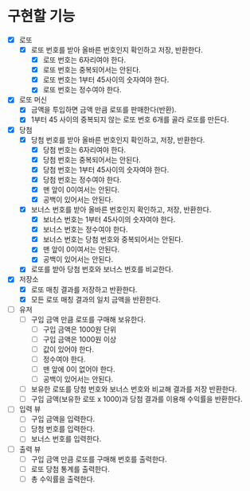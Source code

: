 # 구현할 기능
- [x] 로또
  - [x] 로또 번호를 받아 올바른 번호인지 확인하고 저장, 반환한다.
    - [x] 로또 번호는 6자리여야 한다.
    - [x] 로또 번호는 중복되어서는 안된다.
    - [x] 로또 번호는 1부터 45사이의 숫자여야 한다.
    - [x] 로또 번호는 정수여야 한다. 
- [x] 로또 머신
  - [x] 금액을 투입하면 금액 만큼 로또를 판매한다(반환).
  - [x] 1부터 45 사이의 중복되지 않는 로또 번호 6개를 골라 로또를 만든다. 
- [x] 당첨
  - [x] 당첨 번호를 받아 올바른 번호인지 확인하고, 저장, 반환한다.
    - [x] 당첨 번호는 6자리여야 한다.
    - [x] 당첨 번호는 중복되어서는 안된다.
    - [x] 당첨 번호는 1부터 45사이의 숫자여야 한다.
    - [x] 당첨 번호는 정수여야 한다.
    - [x] 맨 앞이 0이여서는 안된다.
    - [x] 공백이 있어서는 안된다.
  - [x] 보너스 번호를 받아 올바른 번호인지 확인하고, 저장, 반환한다.
    - [x] 보너스 번호는 1부터 45사이의 숫자여야 한다.
    - [x] 보너스 번호는 정수여야 한다.
    - [x] 보너스 번호는 당첨 번호와 중복되어서는 안된다.
    - [x] 맨 앞이 0이여서는 안된다.
    - [x] 공백이 있어서는 안된다.
  - [x] 로또를 받아 당첨 번호와 보너스 번호를 비교한다.
- [x] 저장소
  - [x] 로또 매칭 결과를 저장하고 반환한다.
  - [x] 모든 로또 매칭 결과의 일치 금액을 반환한다.
- [ ] 유저
   - [ ] 구입 금액 만큼 로또를 구매해 보유한다.
      - [ ] 구입 금액은 1000원 단위
      - [ ] 구입 금액은 1000원 이상
      - [ ] 값이 있어야 한다.
      - [ ] 정수여야 한다.
      - [ ] 맨 앞에 0이 없어야 한다.
      - [ ] 공백이 있어서는 안된다.
   - [ ] 보유한 로또를 당첨 번호와 보너스 번호와 비교해 결과를 저장 반환한다.
   - [ ] 구입 금액(보유한 로또 x 1000)과 당첨 결과를 이용해 수익률을 반환한다.

- [ ] 입력 뷰
  - [ ] 구입 금액을 입력한다.
  - [ ] 당첨 번호를 입력한다.
  - [ ] 보너스 번호를 입력한다.
- [ ] 출력 뷰
  - [ ] 구입 금액 만큼 로또를 구매해 번호를 출력한다.
  - [ ] 로또 당첨 통계를 출력한다.
  - [ ] 총 수익률을 출력한다.